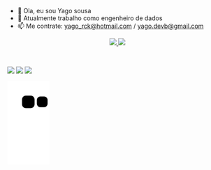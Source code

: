 - 👋 Ola, eu sou Yago sousa
- 👀 Atualmente trabalho como engenheiro de dados
- 📫 Me contrate: yago_rck@hotmail.com / yago.devb@gmail.com


<div align="center">
  <a href="https://github.com/Yagorckff">
  <img height="140em" src="https://github-readme-stats.vercel.app/api?username=Yagorckff&show_icons=true&theme=dracula&include_all_commits=true&count_private=true"/>
  <img height="140em" src="https://github-readme-stats.vercel.app/api/top-langs/?username=Yagorckff&layout=compact&langs_count=7&theme=dracula"/>
</div>
<div style="display: inline_block"><br>


  
  ##
 
<div> 

  <a href="https://www.instagram.com/yagosousaff/" target="_blank"><img src="https://img.shields.io/badge/-Instagram-%23E4405F?style=for-the-badge&logo=instagram&logoColor=white" target="_blank"></a>
  <a href = "yago.devb@gmail.com"><img src="https://img.shields.io/badge/-Gmail-%23333?style=for-the-badge&logo=gmail&logoColor=white" target="_blank"></a>
  <a href="https://www.linkedin.com/in/yago-sousa-ff/" target="_blank"><img src="https://img.shields.io/badge/-LinkedIn-%230077B5?style=for-the-badge&logo=linkedin&logoColor=white" target="_blank"></a> 
 
  
  
  ![Snake animation](https://github.com/rafaballerini/rafaballerini/blob/output/github-contribution-grid-snake.svg)
 
</div>
